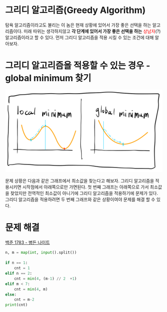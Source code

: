 # 그리디 알고리즘(Greedy Algorithm)
탐욕 알고리즘이라고도 불리는 이 놈은 현재 상황에 있어서 가장 좋은 선택을 하는 알고리즘이다. 미래 따위는 생각하지않고 **각 단계에 있어서 가장 좋은 선택을 하는** <span style="color: red">상남자</span>(?) 알고리즘이라고 할 수 있다. 먼저 그리디 알고리즘을 적용 시킬 수 있는 조건에 대해 알아보자.
# 그리디 알고리즘을 적용할 수 있는 경우 - global minimum 찾기
<img src="./greedy.jpeg">

문제 상황은 다음과 같은 그래프에서 최소값을 찾는다고 해보자. 그리디 알고리즘을 적용시키면 시작점에서 아래쪽으로만 가면된다. 첫 번째 그래프는 아래쪽으로 가서 최소값을 찾았지만 전역적인 최소값이 아니기에 그리디 알고리즘을 적용하기에 문제가 있다. 그리디 알고리즘을 적용하려면 두 번째 그래프와 같은 상황이여야 문제를 해결 할 수 있다.

# 문제 해결
[백준 1783 - 병든 나이트](https://www.acmicpc.net/problem/1783)

```python
n, m = map(int, input().split())

if n == 1: 
    cnt = 1
elif n == 2: 
    cnt = min(4, (m-1) // 2  +1)
elif m < 7:
    cnt = min(4, m)
else:
    cnt = m-2
print(cnt)
```